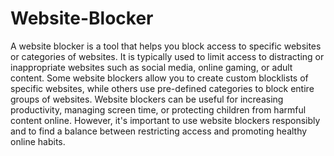# Website-Blocker
A website blocker is a tool that helps you block access to specific websites or categories of websites. It is typically used to limit access to distracting or inappropriate websites such as social media, online gaming, or adult content.
Some website blockers allow you to create custom blocklists of specific websites, while others use pre-defined categories to block entire groups of websites.
Website blockers can be useful for increasing productivity, managing screen time, or protecting children from harmful content online. However, it's important to use website blockers responsibly and to find a balance between restricting access and promoting healthy online habits.
